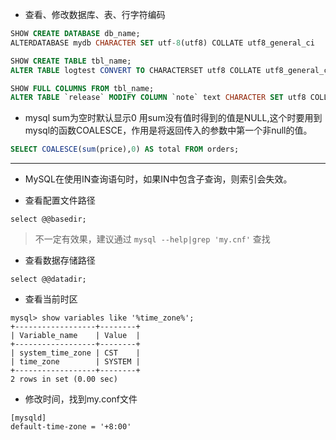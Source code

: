* 查看、修改数据库、表、行字符编码

```sql
SHOW CREATE DATABASE db_name;
ALTERDATABASE mydb CHARACTER SET utf-8(utf8) COLLATE utf8_general_ci

SHOW CREATE TABLE tbl_name;
ALTER TABLE logtest CONVERT TO CHARACTERSET utf8 COLLATE utf8_general_ci;

SHOW FULL COLUMNS FROM tbl_name;
ALTER TABLE `release` MODIFY COLUMN `note` text CHARACTER SET utf8 COLLATE utf8_unicode_ci;
```

* mysql sum为空时默认显示0
用sum没有值时得到的值是NULL,这个时要用到mysql的函数COALESCE，作用是将返回传入的参数中第一个非null的值。

```sql
SELECT COALESCE(sum(price),0) AS total FROM orders;
```
---------------------


* MySQL在使用IN查询语句时，如果IN中包含子查询，则索引会失效。

* 查看配置文件路径
```
select @@basedir;
```
>不一定有效果，建议通过 `mysql --help|grep 'my.cnf'` 查找


* 查看数据存储路径
```
select @@datadir;
```

* 查看当前时区
```
mysql> show variables like '%time_zone%';   
+------------------+--------+   
| Variable_name    | Value  |   
+------------------+--------+   
| system_time_zone | CST    |    
| time_zone        | SYSTEM |    
+------------------+--------+   
2 rows in set (0.00 sec)    
```

* 修改时间，找到my.conf文件
```
[mysqld]
default-time-zone = '+8:00'
```
